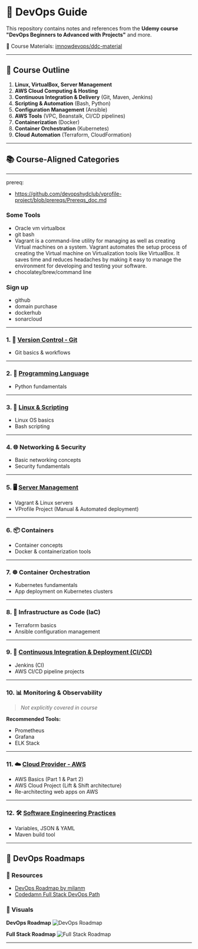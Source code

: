 # 🚀 DevOps Guide

This repository contains notes and references from the **Udemy course**
**"DevOps Beginners to Advanced with Projects"** and more.

📁 Course Materials: [imnowdevops/ddc-material](https://github.com/imnowdevops/ddc-material)

---

## 🧱 Course Outline

1. **Linux, VirtualBox, Server Management**
2. **AWS Cloud Computing & Hosting**
3. **Continuous Integration & Delivery** (Git, Maven, Jenkins)
4. **Scripting & Automation** (Bash, Python)
5. **Configuration Management** (Ansible)
6. **AWS Tools** (VPC, Beanstalk, CI/CD pipelines)
7. **Containerization** (Docker)
8. **Container Orchestration** (Kubernetes)
9. **Cloud Automation** (Terraform, CloudFormation)

---

## 📚 Course-Aligned Categories
---
prereq:
- https://github.com/devopshydclub/vprofile-project/blob/prereqs/Prereqs_doc.md

### Some Tools

- Oracle vm virtualbox
- git bash
- Vagrant is a command-line utility for managing as well as creating Virtual machines on a system. Vagrant automates the setup process of creating the Virtual machine on Virtualization tools like VirtualBox. It saves time and reduces headaches by making it easy to manage the environment for developing and testing your software.
- chocolatey/brew/command line

### Sign up

- github
- domain purchase
- dockerhub
- sonarcloud
---

### 1. 🧩 [Version Control - Git](/1_GIT/)

* Git basics & workflows

---

### 2. 🐍 [Programming Language](/2_Learn%20one%20programming%20language/)

* Python fundamentals

---

### 3. 🐧 [Linux & Scripting](./3_Learn%20Linux%20&%20Scripting/)

* Linux OS basics
* Bash scripting

---

### 4. 🌐 Networking & Security

* Basic networking concepts
* Security fundamentals

---

### 5. 🖥️ [Server Management](./5_Learn%20Server%20Management/)

* Vagrant & Linux servers
* VProfile Project (Manual & Automated deployment)

---

### 6. 📦 Containers

* Container concepts
* Docker & containerization tools

---

### 7. ☸️ Container Orchestration

* Kubernetes fundamentals
* App deployment on Kubernetes clusters

---

### 8. 🧾 Infrastructure as Code (IaC)

* Terraform basics
* Ansible configuration management

---

### 9. 🔁 [Continuous Integration & Deployment (CI/CD)](./9_Learn%20CI_CD/)

* Jenkins (CI)
* AWS CI/CD pipeline projects

---

### 10. 📊 Monitoring & Observability

> *Not explicitly covered in course*

**Recommended Tools:**

* Prometheus
* Grafana
* ELK Stack

---

### 11. ☁️ [Cloud Provider - AWS](./11_Learn%20one%20Cloud%20provider/)

* AWS Basics (Part 1 & Part 2)
* AWS Cloud Project (Lift & Shift architecture)
* Re-architecting web apps on AWS

---

### 12. 🛠️ [Software Engineering Practices](./12_Learn%20Software%20Engineering%20Practices/)

* Variables, JSON & YAML
* Maven build tool

---

## 🧭 DevOps Roadmaps

### 🔗 Resources

* [DevOps Roadmap by milanm](https://github.com/milanm/DevOps-Roadmap)
* [Codedamn Full Stack DevOps Path](https://codedamn.com/learning-path/fullstack)

### 📌 Visuals

**DevOps Roadmap**
![DevOps Roadmap](https://github.com/milanm/DevOps-Roadmap/raw/master/DevOps%20Roadmap.png)

**Full Stack Roadmap**
![Full Stack Roadmap](https://www.guvi.in/blog/wp-content/uploads/2024/03/4-2.webp)

---